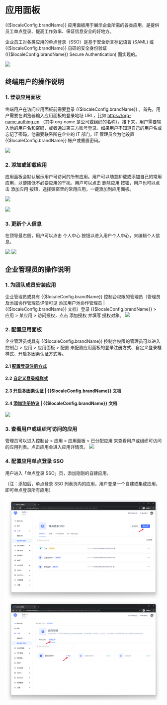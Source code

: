 # 应用面板

<LastUpdated/>

{{$localeConfig.brandName}} 应用面板用于展示企业所需的各类应用，是提供员工单点登录、提高工作效率、保证信息安全的好地方。

企业员工对各类应用的单点登录（SSO）是基于安全断言标记语言 (SAML) 或 {{$localeConfig.brandName}}  自研的安全身份验证 ({{$localeConfig.brandName}}  Secure Authentication) 而实现的。

![](~@imagesZhCn/guides/dashboard/1.png)

## 终端用户的操作说明

### 1. 登录应用面板
终端用户在访问应用面板前需要登录 {{$localeConfig.brandName}}  。首先，用户需要在浏览器输入应用面板的登录地址 URL，比如 https://org-name.authing.cn （其中 org-name 是公司或组织的名称）。接下来，用户需要输入他的用户名和密码，或者通过第三方账号登录。如果用户不知道自己的用户名或忘记了密码，他需要联系所在企业的 IT 部门，IT 管理员会为他设置 {{$localeConfig.brandName}}  帐户或重置密码。

![](~@imagesZhCn/guides/dashboard/2.png)

### 2. 添加或卸载应用
应用面板会默认展示用户可访问的所有应用。用户可以随意卸载或添加自己的常用应用，以便降低不必要应用的干扰。用户可以点击 删除应用 按钮，用户也可以点击 添加应用 按钮，选择弹窗里的常用应用，一键添加到应用面板。

![](~@imagesZhCn/guides/dashboard/3.png)

![](~@imagesZhCn/guides/dashboard/4.png)

### 3. 更新个人信息
在顶导最右侧，用户可以点击 个人中心 按钮以进入用户个人中心，来编辑个人信息。

![](~@imagesZhCn/guides/dashboard/5.png)
![](~@imagesZhCn/guides/dashboard/6.png)
## 企业管理员的操作说明

### 1. 为团队成员安装应用
企业管理员或具有 {{$localeConfig.brandName}}  控制台权限的管理员（管理员及添加协作管理员详情可见 添加用户池协作管理员 | {{$localeConfig.brandName}}  文档）登录 {{$localeConfig.brandName}}  > 应用 > 某应用  > 访问授权，点击 添加授权 并填写 授权对象。
![](~@imagesZhCn/guides/dashboard/7.png)

### 2. 配置应用面板
企业管理员或具有 {{$localeConfig.brandName}}  控制台权限的管理员可以进入控制台 > 应用 > 应用面板 > 配置 来配置应用面板的登录注册方式、自定义登录框样式、开启多因素认证方式等。

#### 2.1 [配置登录注册方式](/guides/app-new/create-app/login-control.md)
#### 2.2 [自定义登录框样式](/guides/app-new/create-app/customize-guard.md#登录框样式)
#### 2.3 [开启多因素认证](/guides/app-new/create-app/security-management.md#多因素认证) | {{$localeConfig.brandName}}  文档
#### 2.4 [添加注册协议](/guides/app-new/create-app/customize-guard.md#登录注册协议) | {{$localeConfig.brandName}}  文档
![](~@imagesZhCn/guides/dashboard/8.png)

### 3. 查看用户或组织可访问的应用
管理员可以进入控制台 > 应用 > 应用面板 > 已分配应用 来查看用户或组织可访问的应用列表。点击应用会进入应用详情页。
![](~@imagesZhCn/guides/dashboard/9.png)

### 4. 配置应用单点登录 SSO

用户进入「单点登录 SSO」页，添加刚刚的自建应用。

（注：添加后，单点登录 SSO 列表页内的应用，用户登录一个自建或集成应用，即可单点登录所有应用）

<img src="../lark-sso/images/feishu_04.png" class="medium-zoom-image" >
<img src="../lark-sso/images/feishu_05.png" class="medium-zoom-image" >